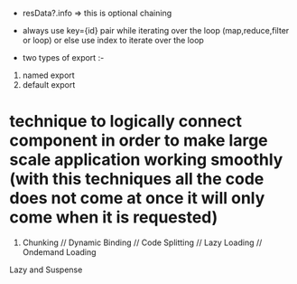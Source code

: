 - resData?.info   =>  this is optional chaining
- always use key={id} pair while iterating over the loop (map,reduce,filter  or  loop)  or else use index to iterate over the loop

- two types of export :-

1. named export
2. default export


# technique to logically connect component in order to make large scale application working smoothly   (with this techniques all the code does not come at once it will only come when it is requested)

1. Chunking  // Dynamic Binding  // Code Splitting  //  Lazy Loading  //  Ondemand Loading


Lazy and Suspense